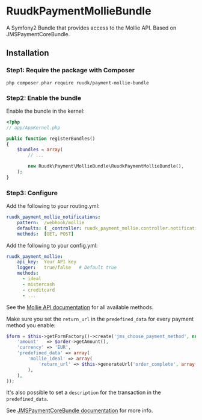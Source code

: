 RuudkPaymentMollieBundle
========================

A Symfony2 Bundle that provides access to the Mollie API. Based on JMSPaymentCoreBundle.

## Installation

### Step1: Require the package with Composer

````
php composer.phar require ruudk/payment-mollie-bundle
````

### Step2: Enable the bundle

Enable the bundle in the kernel:

``` php
<?php
// app/AppKernel.php

public function registerBundles()
{
    $bundles = array(
        // ...

        new Ruudk\Payment\MollieBundle\RuudkPaymentMollieBundle(),
    );
}
```

### Step3: Configure

Add the following to your routing.yml:
```yaml
ruudk_payment_mollie_notifications:
    pattern:  /webhook/mollie
    defaults: { _controller: ruudk_payment_mollie.controller.notification:processNotification }
    methods:  [GET, POST]
```

Add the following to your config.yml:
```yaml
ruudk_payment_mollie:
    api_key:  Your API key
    logger:   true/false   # Default true
    methods:
      - ideal
      - mistercash
      - creditcard
      - ...
```
See the [Mollie API documentation](https://www.mollie.nl/files/documentatie/payments-api.html) for all available methods.

Make sure you set the `return_url` in the `predefined_data` for every payment method you enable:
````php
$form = $this->getFormFactory()->create('jms_choose_payment_method', null, array(
    'amount'   => $order->getAmount(),
    'currency' => 'EUR',
    'predefined_data' => array(
        'mollie_ideal' => array(
            'return_url' => $this->generateUrl('order_complete', array(), true),
        ),
    ),
));
````
It's also possible to set a `description` for the transaction in the `predefined_data`.

See [JMSPaymentCoreBundle documentation](http://jmsyst.com/bundles/JMSPaymentCoreBundle/master/usage) for more info.
